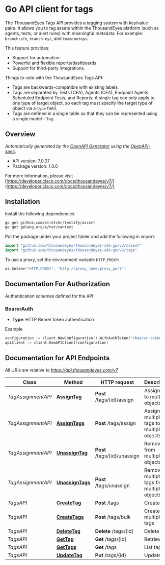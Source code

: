 # Go API client for tags

The ThousandEyes Tags API provides a tagging system with key/value pairs. It allows you to tag assets within the ThousandEyes platform (such as agents, tests, or alert rules) with meaningful metadata. For example: `branch:sfo`, `branch:nyc`, and `team:netops`.

This feature provides:

* Support for automation.
* Powerful and flexible reports/dashboards.
* Support for third-party integrations.

Things to note with the ThousandEyes Tags API:

* Tags are backwards-compatible with existing labels.
* Tags are separated by Tests (CEA), Agents (CEA), Endpoint Agents, Scheduled Endpoint Tests, and Reports. A single tag can only apply to one type of target object, so each tag must specify the target type of object via a `type` field.
* Tags are defined in a single table so that they can be represented using a single model - `Tag`.


## Overview
*Automatically generated by the [OpenAPI Generator](https://openapi-generator.tech) using the [OpenAPI-spec](https://www.openapis.org/).*

- API version: 7.0.37
- Package version: 1.0.0

For more information, please visit [https://developer.cisco.com/docs/thousandeyes/v7/](https://developer.cisco.com/docs/thousandeyes/v7/)

## Installation

Install the following dependencies:

```sh
go get github.com/stretchr/testify/assert
go get golang.org/x/net/context
```

Put the package under your project folder and add the following in import:

```go
import "github.com/thousandeyes/thousandeyes-sdk-go/v3/client"
import "github.com/thousandeyes/thousandeyes-sdk-go/v3/tags"
```

To use a proxy, set the environment variable `HTTP_PROXY`:

```go
os.Setenv("HTTP_PROXY", "http://proxy_name:proxy_port")
```

## Documentation For Authorization

Authentication schemes defined for the API:
### BearerAuth
- **Type**: HTTP Bearer token authentication

Example

```go
configuration := client.NewConfiguration().WithAuthToken("<bearer-token>")
apiClient := client.NewAPIClient(configuration)
```

## Documentation for API Endpoints

All URIs are relative to *https://api.thousandeyes.com/v7*

Class | Method | HTTP request | Description
------------ | ------------- | ------------- | -------------
*TagAssignmentAPI* | [**AssignTag**](docs/TagAssignmentAPI.md#assigntag) | **Post** /tags/{id}/assign | Assign tag to multiple objects
*TagAssignmentAPI* | [**AssignTags**](docs/TagAssignmentAPI.md#assigntags) | **Post** /tags/assign | Assign multiple tags to multiple objects
*TagAssignmentAPI* | [**UnassignTag**](docs/TagAssignmentAPI.md#unassigntag) | **Post** /tags/{id}/unassign | Remove tag from multiple objects
*TagAssignmentAPI* | [**UnassignTags**](docs/TagAssignmentAPI.md#unassigntags) | **Post** /tags/unassign | Remove multiple tags from multiple objects
*TagsAPI* | [**CreateTag**](docs/TagsAPI.md#createtag) | **Post** /tags | Create tag
*TagsAPI* | [**CreateTags**](docs/TagsAPI.md#createtags) | **Post** /tags/bulk | Create multiple tags
*TagsAPI* | [**DeleteTag**](docs/TagsAPI.md#deletetag) | **Delete** /tags/{id} | Delete tag
*TagsAPI* | [**GetTag**](docs/TagsAPI.md#gettag) | **Get** /tags/{id} | Retrieve tag
*TagsAPI* | [**GetTags**](docs/TagsAPI.md#gettags) | **Get** /tags | List tags
*TagsAPI* | [**UpdateTag**](docs/TagsAPI.md#updatetag) | **Put** /tags/{id} | Update tag


